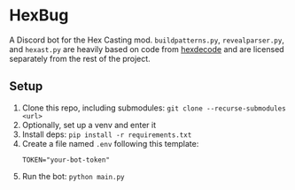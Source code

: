 # HexBug
A Discord bot for the Hex Casting mod. `buildpatterns.py`, `revealparser.py`, and `hexast.py` are heavily based on code from [hexdecode](https://github.com/gchpaco/hexdecode) and are licensed separately from the rest of the project.

## Setup
1. Clone this repo, including submodules: `git clone --recurse-submodules <url>`
2. Optionally, set up a venv and enter it
3. Install deps: `pip install -r requirements.txt`
4. Create a file named `.env` following this template:
    ```env
    TOKEN="your-bot-token"
    ```
5. Run the bot: `python main.py`
